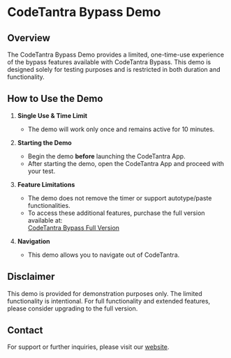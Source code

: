 # CodeTantra Bypass Demo

## Overview
The CodeTantra Bypass Demo provides a limited, one-time-use experience of the bypass features available with CodeTantra Bypass. This demo is designed solely for testing purposes and is restricted in both duration and functionality.

## How to Use the Demo

1. **Single Use & Time Limit**  
   - The demo will work only once and remains active for 10 minutes.

2. **Starting the Demo**  
   - Begin the demo **before** launching the CodeTantra App.
   - After starting the demo, open the CodeTantra App and proceed with your test.

3. **Feature Limitations**  
   - The demo does not remove the timer or support autotype/paste functionalities.
   - To access these additional features, purchase the full version available at:  
     [CodeTantra Bypass Full Version](https://sites.google.com/view/codetantra-bypass?usp=sharing)

4. **Navigation**  
   - This demo allows you to navigate out of CodeTantra.

## Disclaimer
This demo is provided for demonstration purposes only. The limited functionality is intentional. For full functionality and extended features, please consider upgrading to the full version.

## Contact
For support or further inquiries, please visit our [website](https://sites.google.com/view/codetantra-bypass?usp=sharing).

